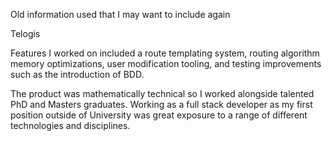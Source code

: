 Old information used that I may want to include again

Telogis

<p>Features I worked on included a route templating system, routing algorithm memory optimizations, user modification tooling, and testing improvements such as the introduction of BDD.</p>

<p>The product was mathematically technical so I worked alongside talented PhD and Masters graduates. Working as a full stack developer as my first position outside of University was great exposure to a range of different technologies and disciplines.</p>
